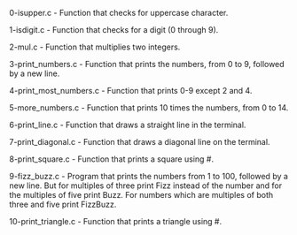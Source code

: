 0-isupper.c - Function that checks for uppercase character.

1-isdigit.c - Function that checks for a digit (0 through 9).

2-mul.c - Function that multiplies two integers.

3-print_numbers.c - Function that prints the numbers, from 0 to 9, followed by a new line.

4-print_most_numbers.c - Function that prints 0-9 except 2 and 4.

5-more_numbers.c - Function that prints 10 times the numbers, from 0 to 14.

6-print_line.c - Function that draws a straight line in the terminal.

7-print_diagonal.c - Function that draws a diagonal line on the terminal.

8-print_square.c - Function that prints a square using #.

9-fizz_buzz.c - Program that prints the numbers from 1 to 100, followed by a new line. But for multiples of three print Fizz instead of the number and for the multiples of five print Buzz. For numbers which are multiples of both three and five print FizzBuzz.

10-print_triangle.c - Function that prints a triangle using #.
